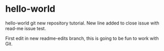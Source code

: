 # hello-world
hello-world git new repository tutorial.
New line added to close issue with read-me issue test.

First edit in new readme-edits branch, this is going to be fun to work with Git.
